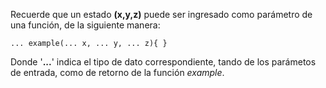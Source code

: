 Recuerde que un estado **(x,y,z)** puede ser ingresado como parámetro de una función, de la siguiente manera:

``` ... example(... x, ... y, ... z){ } ```

Donde '**...**' indica el tipo de dato correspondiente, tando de los parámetos de entrada, como de retorno de la función *example*.
